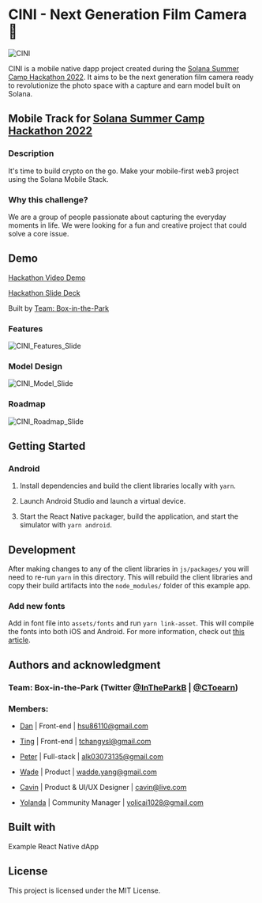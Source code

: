 # CINI - Next Generation Film Camera 📸

![CINI](https://user-images.githubusercontent.com/50972884/184951158-a7e4aafd-58c0-4278-9319-9b0411294ab6.png)

CINI is a mobile native dapp project created during the [Solana Summer Camp Hackathon 2022](https://solana.com/summercamp). It aims to be the next generation film camera ready to revolutionize the photo space with a capture and earn model built on Solana.

## Mobile Track for [Solana Summer Camp Hackathon 2022](https://solana.com/summercamp)

### Description

It's time to build crypto on the go. Make your mobile-first web3 project using the Solana Mobile Stack.

### Why this challenge?

We are a group of people passionate about capturing the everyday moments in life. We were looking for a fun and creative project that could solve a core issue.

## Demo

[Hackathon Video Demo](https://www.loom.com/share/4c90f0b34d5d4843964c953ff56872e4)

[Hackathon Slide Deck](https://drive.google.com/drive/folders/1lgAWviQLD_MMj2C3Wy8nWdoddrUfe-LK?usp=sharing)

Built by [Team: Box-in-the-Park](#authors-and-acknowledgment)

### Features

![CINI_Features_Slide](https://user-images.githubusercontent.com/46632205/184971019-44b89e4f-e83b-41cf-9372-4303c8b381fa.png)


### Model Design

![CINI_Model_Slide](https://user-images.githubusercontent.com/50972884/184951097-88b661b5-2593-4d76-89d0-93286f0d3728.png)

### Roadmap

![CINI_Roadmap_Slide](https://user-images.githubusercontent.com/50972884/184951241-aa0f9f9b-d26c-4e12-aa39-0775f2be43a2.png)

## Getting Started

### Android

1. Install dependencies and build the client libraries locally with `yarn`.

2. Launch Android Studio and launch a virtual device.

3. Start the React Native packager, build the application, and start the simulator with `yarn android`.

## Development

After making changes to any of the client libraries in `js/packages/` you will need to re-run `yarn` in this directory. This will rebuild the client libraries and copy their build artifacts into the `node_modules/` folder of this example app.

### Add new fonts

Add in font file into `assets/fonts` and run `yarn link-asset`. This will compile the fonts into both iOS and Android. For more information, check out [this article](https://mehrankhandev.medium.com/ultimate-guide-to-use-custom-fonts-in-react-native-77fcdf859cf4).

## Authors and acknowledgment

### Team: Box-in-the-Park (Twitter [@InTheParkB](https://twitter.com/IntheparkB) | [@CToearn](https://twitter.com/CToearn))

### Members:

- [Dan](https://github.com/danhsucowboy) | Front-end | hsu86110@gmail.com

- [Ting](https://github.com/this-ting) | Front-end | tchangysl@gmail.com

- [Peter](https://github.com/sc0Vu) | Full-stack | alk03073135@gmail.com

- [Wade](https://github.com/Nasuyue) | Product | wadde.yang@gmail.com

- [Cavin](https://github.com/imcavinc) | Product & UI/UX Designer | cavin@live.com

- [Yolanda](https://github.com/Yolandatsai) | Community Manager | yolicai1028@gmail.com

## Built with

Example React Native dApp

## License

This project is licensed under the MIT License.
